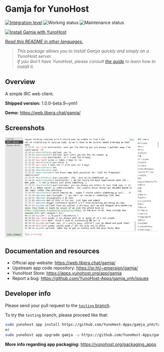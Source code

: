 <!--
N.B.: This README was automatically generated by <https://github.com/YunoHost/apps/tree/master/tools/readme_generator>
It shall NOT be edited by hand.
-->

# Gamja for YunoHost

[![Integration level](https://dash.yunohost.org/integration/gamja.svg)](https://dash.yunohost.org/appci/app/gamja) ![Working status](https://ci-apps.yunohost.org/ci/badges/gamja.status.svg) ![Maintenance status](https://ci-apps.yunohost.org/ci/badges/gamja.maintain.svg)

[![Install Gamja with YunoHost](https://install-app.yunohost.org/install-with-yunohost.svg)](https://install-app.yunohost.org/?app=gamja)

*[Read this README in other languages.](./ALL_README.md)*

> *This package allows you to install Gamja quickly and simply on a YunoHost server.*  
> *If you don't have YunoHost, please consult [the guide](https://yunohost.org/install) to learn how to install it.*

## Overview

A simple IRC web client.

**Shipped version:** 1.0.0-beta.9~ynh1

**Demo:** <https://web.libera.chat/gamja/>

## Screenshots

![Screenshot of Gamja](./doc/screenshots/screenshot.png)

## Documentation and resources

- Official app website: <https://web.libera.chat/gamja/>
- Upstream app code repository: <https://sr.ht/~emersion/gamja/>
- YunoHost Store: <https://apps.yunohost.org/app/gamja>
- Report a bug: <https://github.com/YunoHost-Apps/gamja_ynh/issues>

## Developer info

Please send your pull request to the [`testing` branch](https://github.com/YunoHost-Apps/gamja_ynh/tree/testing).

To try the `testing` branch, please proceed like that:

```bash
sudo yunohost app install https://github.com/YunoHost-Apps/gamja_ynh/tree/testing --debug
or
sudo yunohost app upgrade gamja -u https://github.com/YunoHost-Apps/gamja_ynh/tree/testing --debug
```

**More info regarding app packaging:** <https://yunohost.org/packaging_apps>
